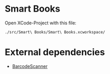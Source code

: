 # Smart Books

Open XCode-Project with this file:

``./src/Smart\ Books/Smart\ Books.xcworkspace/``

# External dependencies
- [BarcodeScanner](https://cocoapods.org/pods/BarcodeScanner)
